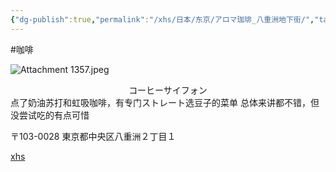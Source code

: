 ```yaml
---
{"dg-publish":true,"permalink":"/xhs/日本/东京/アロマ珈琲_八重洲地下街/","tags":["rednote","东京"],"created":"2024-09-17","updated":"2025-04-04T20:25:36.788+08:00"}
---
```


 #咖啡 
 
![Attachment 1357.jpeg](/img/user/xhs/%E6%97%A5%E6%9C%AC/%E4%B8%9C%E4%BA%AC/photo/Attachment%201357.jpeg)
<center>コーヒーサイフォン</center>
点了奶油苏打和虹吸咖啡，有专门ストレート选豆子的菜单
总体来讲都不错，但没尝试吃的有点可惜

〒103-0028 東京都中央区八重洲２丁目１

[xhs](https://www.xiaohongshu.com/explore/66f05d9e000000002700540d?xsec_token=ABqW31iXGaeLgX03LCtKxC-umzaqyJiOBZdAe4ZZ8Pzyc=&xsec_source=pc_user)

